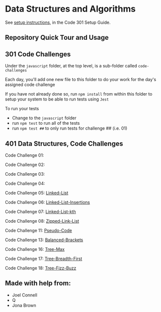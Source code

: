 # Data Structures and Algorithms

See [setup instructions](https://codefellows.github.io/setup-guide/code-301/3-code-challenges), in the Code 301 Setup Guide.

## Repository Quick Tour and Usage

## 301 Code Challenges

Under the `javascript` folder, at the top level, is a sub-folder called `code-challenges`

Each day, you'll add one new file to this folder to do your work for the day's assigned code challenge

If you have not already done so, run `npm install` from within this folder to setup your system to be able to run tests using `Jest`

To run your tests

- Change to the `javascript` folder
- run `npm test` to run all of the tests
- run `npm test ##` to only run tests for challenge ## (i.e. 01)

## 401 Data Structures, Code Challenges

Code Challenge 01:

Code Challenge 02:

Code Challenge 03:

Code Challenge 04:

Code Challenge 05: [Linked-List](./dotnet/Challenge05/README.md)

Code Challenge 06: [Linked-List-Insertions](./dotnet/Challenge06/README.md)

Code Challenge 07: [Linked-List-kth](./dotnet/Challenge07/README.md)

Code Challenge 08: [Zipped-Link-List](./dotnet/Challenge08/README.md)

Code Challenge 11: [Pseudo-Code](./dotnet/DataStructures/README.md)

Code Challenge 13: [Balanced-Brackets](./dotnet/DataStructures/README.md)

Code Challenge 16: [Tree-Max](./dotnet/DataStructures/README.md)

Code Challenge 17: [Tree-Breadth-First](./dotnet/DataStructures/README.md)

Code Challenge 18: [Tree-Fizz-Buzz](./dotnet/DataStructures/README.md)


## Made with help from:
- Joel Connell
- Q
- Jona Brown

